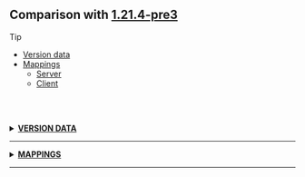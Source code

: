 ## Comparison with [1.21.4-pre3](https://github.com/PixiGeko/Minecraft-generated-data/tree/1.21.4-pre3)

> [!TIP]
> - [Version data](#version-data)
> - [Mappings](#mappings)
>   - [Server](#server-mappings)
>   - [Client](#client-mappings)

<br/><br/>
<details><summary><b><ins>VERSION DATA</ins></b><a name="version-data"></a></summary>
<br/>
<table><tr><th></th><th align="left">1.21.4-pre3</th><th>1.21.4-rc1</th></tr><tr><td>World version</td><td><pre>4183</pre></td><td><pre>4184</pre></td></tr><tr><td>Protocol version</td><td><pre>1073742049</pre></td><td><pre>1073742050</pre></td></tr></table>
</details>
<hr/>
<details><summary><b><ins>MAPPINGS</ins></b><a name="mappings"></a></summary>
<br/>
<h2>Server<a name="server-mappings"></a></h2>
<h2>Client<a name="client-mappings"></a></h2>
</details>
<hr/>